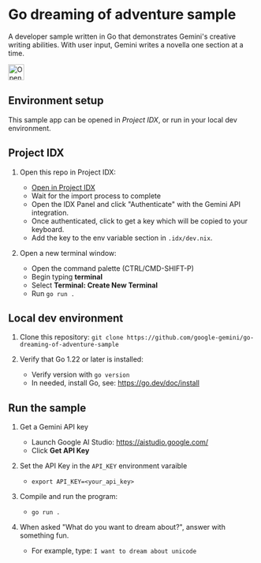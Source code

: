 # Go dreaming of adventure sample

A developer sample written in Go that demonstrates Gemini's creative writing
abilities. With user input, Gemini writes a novella one section at a time.

<a href="https://idx.google.com/import?url=https://github.com/google-gemini/go-dreaming-of-adventure-sample">
<picture>
  <source media="(prefers-color-scheme: dark)" srcset="https://cdn.idx.dev/btn/open_dark_32@2x.png">
  <source media="(prefers-color-scheme: light)" srcset="https://cdn.idx.dev/btn/open_light_32@2x.png">
  <img height="32" alt="Open in IDX" src="https://cdn.idx.dev/btn/open_purple_32@2x.png">
</picture>
</a>

## Environment setup

This sample app can be opened in _Project IDX_, or run in your local dev environment.

## Project IDX

1. Open this repo in Project IDX:
   - [Open in Project IDX](https://idx.google.com/import?url=https://github.com/google-gemini/go-dreaming-of-adventure-sample)
   - Wait for the import process to complete
   - Open the IDX Panel and click "Authenticate" with the Gemini API integration. 
   - Once authenticated, click to get a key which will be copied to your keyboard.
   - Add the key to the env variable section in `.idx/dev.nix`.

1. Open a new terminal window:
   - Open the command palette (CTRL/CMD-SHIFT-P)
   - Begin typing **terminal**
   - Select **Terminal: Create New Terminal**
   - Run `go run .`

## Local dev environment

1. Clone this repository: `git clone https://github.com/google-gemini/go-dreaming-of-adventure-sample`

1. Verify that Go 1.22 or later is installed:
   - Verify version with `go version`
   - In needed, install Go, see: https://go.dev/doc/install


## Run the sample

1. Get a Gemini API key
    - Launch Google AI Studio: https://aistudio.google.com/
    - Click **Get API Key**

1. Set the API Key in the `API_KEY` environment varaible
    - `export API_KEY=<your_api_key>`

1. Compile and run the program:
   - `go run .`

1. When asked "What do you want to dream about?", answer with something fun.
   - For example, type: `I want to dream about unicode`

